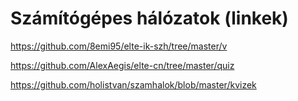 # Számítógépes hálózatok (linkek)



https://github.com/8emi95/elte-ik-szh/tree/master/v

https://github.com/AlexAegis/elte-cn/tree/master/quiz

https://github.com/holistvan/szamhalok/blob/master/kvizek
